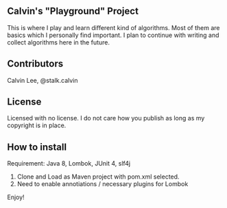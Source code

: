 ## Calvin's "Playground" Project

This is where I play and learn different kind of algorithms. Most of them are basics which I personally find important. I plan to continue with writing and collect algorithms here in the future.

## Contributors

Calvin Lee, @stalk.calvin

## License

Licensed with no license. I do not care how you publish as long as my copyright is in place.

## How to install

Requirement: Java 8, Lombok, JUnit 4, slf4j
1. Clone and Load as Maven project with pom.xml selected.
2. Need to enable annotiations / necessary plugins for Lombok

Enjoy!
